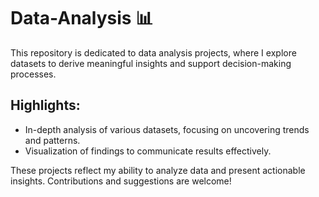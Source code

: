 # Data-Analysis 📊

This repository is dedicated to data analysis projects, where I explore datasets to derive meaningful insights and support decision-making processes. 

## Highlights:
- In-depth analysis of various datasets, focusing on uncovering trends and patterns.
- Visualization of findings to communicate results effectively.

These projects reflect my ability to analyze data and present actionable insights. Contributions and suggestions are welcome!
